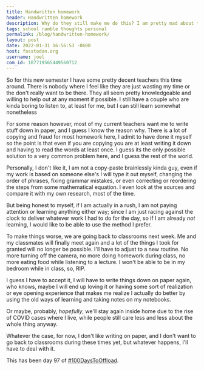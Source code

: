 ```yaml
---
title: Handwritten homework
header: Handwritten homework
description: Why do they still make me do this? I am pretty mad about this, but I guess I also understand the point
tags: school ramble thoughts personal
permalink: /blog/handwritten-homework/
layout: post
date: 2022-01-31 16:56:53 -0600
host: fosstodon.org
username: joel
com_id: 107719565449560712
---
```


So for this new semester I have some pretty decent teachers this time around. There is nobody where I feel like they are just wasting my time or the don't really want to be there. They all seem pretty knowledgeable and willing to help out at any moment if possible. I still have a couple who are kinda boring to listen to, at least for me, but I can still learn somewhat nonetheless

For some reason however, most of my current teachers want me to write stuff down in paper, and I guess I know the reason why. There is a lot of copying and fraud for most homework here, I admit to have done it myself so the point is that even if you are copying you are at least writing it down and having to read the words at least once. I guess its the only possible solution to a very common problem here, and I guess the rest of the world.

Personally, I don't like it, I am not a copy-paste brainlessly kinda guy, even if my work is based on someone else's I will type it out myself, changing the order of phrases, fixing grammar mistakes, or even correcting or reordering the steps from some mathematical equation. I even look at the sources and compare it with my own research, most of the time.

But being honest to myself, if I am actually in a rush, I am not paying attention or learning anything either way; since I am just racing against the clock to deliver whatever work I had to do for the day, so if I am already *not* learning, I would like to be able to use the method I prefer.

To make things worse, we are going back to classrooms next week. Me and my classmates will finally meet again and a lot of the things I took for granted will no longer be possible. I'll have to adjust to a new routine. No more turning off the camera, no more doing homework during class, no more eating food while listening to a lecture. I won't be able to be in my bedroom while in class, so, RIP.

I guess I have to accept it, I will have to write things down on paper again, who knows, maybe I will end up loving it or having some sort of realization or eye opening experience that makes me realize I actually do better by using the old ways of learning and taking notes on my notebooks.

Or maybe, probably, *hopefully*, we'll stay again inside home due to the rise of COVID cases where I live, while people still care less and less about the whole thing anyway.

Whatever the case, for now, I don't like writing on paper, and I don't want to go back to classrooms during these times yet, but whatever happens, I'll have to deal with it.

This has been day 97 of [#100DaysToOffload](https://100daystooffload.com).
